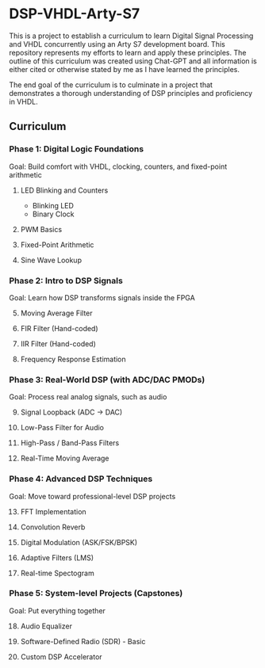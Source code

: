 # DSP-VHDL-Arty-S7
This is a project to establish a curriculum to learn Digital Signal Processing and VHDL concurrently using an Arty S7 development board. This repository represents my efforts to learn and apply these principles. The outline of this curriculum was created using Chat-GPT and all information is either cited or otherwise stated by me as I have learned the principles.

The end goal of the curriculum is to culminate in a project that demonstrates a thorough understanding of DSP principles and proficiency in VHDL.

## Curriculum
### Phase 1: Digital Logic Foundations
Goal: Build comfort with VHDL, clocking, counters, and fixed-point arithmetic
1. LED Blinking and Counters
   - Blinking LED
   - Binary Clock
2. PWM Basics

3. Fixed-Point Arithmetic

4. Sine Wave Lookup

### Phase 2: Intro to DSP Signals
Goal: Learn how DSP transforms signals inside the FPGA

5. Moving Average Filter

6. FIR Filter (Hand-coded)

7. IIR Filter (Hand-coded)

8. Frequency Response Estimation

### Phase 3: Real-World DSP (with ADC/DAC PMODs)
Goal: Process real analog signals, such as audio

9. Signal Loopback (ADC -> DAC)

10. Low-Pass Filter for Audio

11. High-Pass / Band-Pass Filters

12. Real-Time Moving Average

### Phase 4: Advanced DSP Techniques
Goal: Move toward professional-level DSP projects

13. FFT Implementation

14. Convolution Reverb

15. Digital Modulation (ASK/FSK/BPSK)

16. Adaptive Filters (LMS)

17. Real-time Spectogram

### Phase 5: System-level Projects (Capstones)
Goal: Put everything together

18. Audio Equalizer

19. Software-Defined Radio (SDR) - Basic

20. Custom DSP Accelerator
